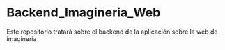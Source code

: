 # Backend_Imagineria_Web
Este repositorio tratará sobre el backend de la aplicación sobre  la web de imagineria
